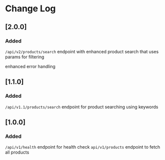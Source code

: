 # Change Log

## [2.0.0]

### Added

`/api/v2/products/search` endpoint with enhanced product search that uses params for filtering

enhanced error handling

## [1.1.0]

### Added

`/api/v1.1/products/search` endpoint for product searching using keywords

## [1.0.0]

### Added

`/api/v1/health` endpoint for health check
`api/v1/products` endpoint to fetch all products
